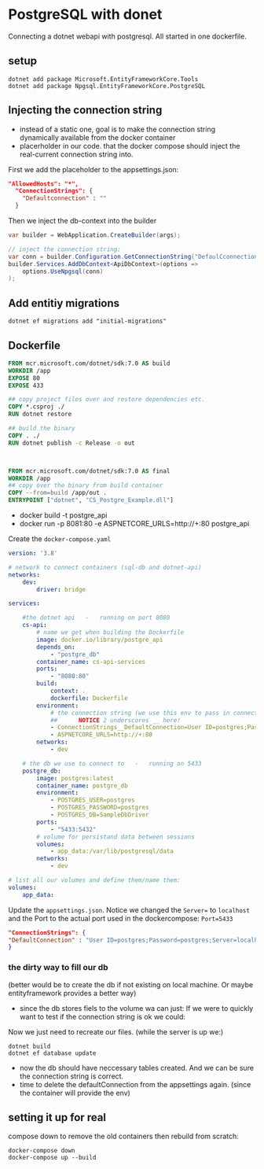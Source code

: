 
# PostgreSQL with donet 

Connecting a dotnet webapi with postgresql. All started in one dockerfile.

## setup
```
dotnet add package Microsoft.EntityFrameworkCore.Tools
dotnet add package Npgsql.EntityFrameworkCore.PostgreSQL
```

## Injecting the connection string
- instead of a static one, goal is to make the connection string dynamically available from the docker container
- placerholder in our code. that the docker compose should inject the real-current connection string into.

First we add the placeholder to the appsettings.json:
```json
"AllowedHosts": "*",
  "ConnectionStrings": {
    "Defaultconnection" : ""
  }
```

Then we inject the db-context into the builder
```cs
var builder = WebApplication.CreateBuilder(args);

// inject the connection string:
var conn = builder.Configuration.GetConnectionString("DefaulCconnection");
builder.Services.AddDbContext<ApiDbContext>(options =>
    options.UseNpgsql(conn)
);
```

## Add entitiy migrations
```
dotnet ef migrations add "initial-migrations"
```

## Dockerfile

```Dockerfile
FROM mcr.microsoft.com/dotnet/sdk:7.0 AS build
WORKDIR /app
EXPOSE 80
EXPOSE 433

## copy project files over and restore dependencies etc.
COPY *.csproj ./
RUN dotnet restore

## build the binary
COPY . ./
RUN dotnet publish -c Release -o out



FROM mcr.microsoft.com/dotnet/sdk:7.0 AS final
WORKDIR /app
## copy over the binary from build container
COPY --from=build /app/out .
ENTRYPOINT ["dotnet", "CS_Postgre_Example.dll"]
```
- docker build -t postgre_api
- docker run -p 8081:80 -e ASPNETCORE_URLS=http://+:80 postgre_api

Create the `docker-compose.yaml`
```yaml
version: '3.8'

# network to connect containers (sql-db and dotnet-api)
networks:
    dev:
        driver: bridge

services:

    #the dotnet api   -   running on port 8080
    cs-api:
        # name we get when building the Dockerfile
        image: docker.io/library/postgre_api
        depends_on:
            - "postgre_db"
        container_name: cs-api-services
        ports:
            - "8080:80"
        build:
            context: .
            dockerfile: Dockerfile
        environment:
            # the connection string (we use this env to pass in connectionstrings to our api)
            ##      NOTICE 2 underscores __ here!
            - ConnectionStrings__DefaultConnection=User ID=postgres;Password=postgres;Server=postgre_db;Port=5432;Database=SampleDbDriver; IntegratedSecurity=true;Pooling=true;
            - ASPNETCORE_URLS=http://+:80
        networks:
            - dev

    # the db we use to connect to   -   running on 5433
    postgre_db:
        image: postgres:latest
        container_name: postgre_db
        environment:
            - POSTGRES_USER=postgres
            - POSTGRES_PASSWORD=postgres
            - POSTGRES_DB=SampleDbDriver
        ports:
            - "5433:5432"
        # volume for persistand data between sessions
        volumes:
            - app_data:/var/lib/postgresql/data
        networks:
            - dev

# list all our volumes and define them/name them:
volumes:
    app_data:
```

Update the `appsettings.json`. Notice we changed the `Server=` to `localhost` and the Port to the actual port used in the dockercompose: `Port=5433`
```json
"ConnectionStrings": {
"DefaultConnection" : "User ID=postgres;Password=postgres;Server=localhost;Port=5433;Database=SampleDbDriver; IntegratedSecurity=true;Pooling=true;"
}
```

### the dirty way to fill our db 
(better would be to create the db if not existing on local machine. Or maybe entityframework provides a better way)

- since the db stores fiels to the volume wa can just:
If we were to quickly want to test if the connection string is ok we could:

Now we just need to recreate our files. (while the server is up we:)
```
dotnet build
dotnet ef database update
```
- now the db should have neccessary tables created. And we can be sure the connection string is correct.
- time to delete the defaultConnection from the appsettings again. (since the container will provide the env)

## setting it up for real
compose down to remove the old containers then rebuild from scratch:
```
docker-compose down
docker-compose up --build
```
